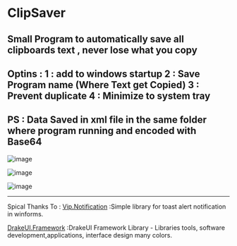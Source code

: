 # ClipSaver
Small Program to automatically save all clipboards text , never lose what you copy
----------------------------
**Optins : 
1 : add to windows startup
2 : Save Program name (Where Text get Copied)
3 : Prevent duplicate
4 : Minimize to system tray**
----------------------------
PS : Data Saved in xml file 
in the same folder where program running
and encoded with Base64
-----------------------------

![image](https://user-images.githubusercontent.com/54191699/152693966-2cc7e734-b1b3-4961-b45f-712ff8607eb5.png)

![image](https://user-images.githubusercontent.com/54191699/152693983-027ece8c-528d-400d-aca0-dd7731cdb6a4.png)

![image](https://user-images.githubusercontent.com/54191699/152693992-e77ec7d0-49e0-4c26-b4c5-6446f449727c.png)

---------------
Spical Thanks To :
[Vip.Notification](https://github.com/leandrovip/Vip.Notification) :Simple library for toast alert notification in winforms.

[DrakeUI.Framework](https://github.com/drakelam/DrakeUI-Framework/) :DrakeUI Framework Library - Libraries tools, software development,applications, interface design many colors.

